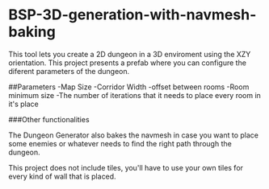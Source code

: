 # BSP-3D-generation-with-navmesh-baking
This tool lets you create a 2D dungeon in a 3D enviroment using the XZY orientation. This project presents a prefab where you can configure the diferent parameters of the dungeon.

##Parameters
-Map Size
-Corridor Width
-offset between rooms
-Room minimum size
-The number of iterations that it needs to place every room in it's place

###Other functionalities

The Dungeon Generator also bakes the navmesh in case you want to place some enemies or whatever needs to find the right path through the dungeon. 

This project does not include tiles, you'll have to use your own tiles for every kind of wall that is placed.

